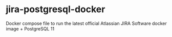 # jira-postgresql-docker
Docker compose file to run the latest official Atlassian JIRA Software docker image + PostgreSQL 11 
